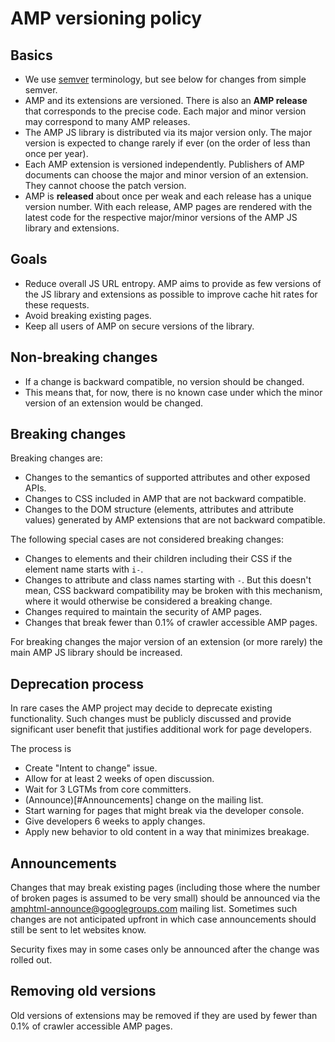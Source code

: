 # AMP versioning policy

## Basics

- We use [semver](http://semver.org/) terminology, but see below for changes from simple semver.
- AMP and its extensions are versioned. There is also an **AMP release** that corresponds to the precise code. Each major and minor version may correspond to many AMP releases.
- The AMP JS library is distributed via its major version only. The major version is expected to change rarely if ever (on the order of less than once per year).
- Each AMP extension is versioned independently. Publishers of AMP documents can choose the major and minor version of an extension. They cannot choose the patch version.
- AMP is **released** about once per weak and each release has a unique version number. With each release, AMP pages are rendered with the latest code for the respective major/minor versions of the AMP JS library and extensions.

## Goals

- Reduce overall JS URL entropy. AMP aims to provide as few versions of the JS library and extensions as possible to improve cache hit rates for these requests.
- Avoid breaking existing pages.
- Keep all users of AMP on secure versions of the library.

## Non-breaking changes

- If a change is backward compatible, no version should be changed.
- This means that, for now, there is no known case under which the minor version of an extension would be changed.

## Breaking changes

Breaking changes are:

- Changes to the semantics of supported attributes and other exposed APIs.
- Changes to CSS included in AMP that are not backward compatible.
- Changes to the DOM structure (elements, attributes and attribute values) generated by AMP extensions that are not backward compatible.

The following special cases are not considered breaking changes:

- Changes to elements and their children including their CSS if the element name starts with `i-`.
- Changes to attribute and class names starting with `-`. But this doesn't mean, CSS backward compatibility may be broken with this mechanism, where it would otherwise be considered a breaking change.
- Changes required to maintain the security of AMP pages.
- Changes that break fewer than 0.1% of crawler accessible AMP pages.

For breaking changes the major version of an extension (or more rarely) the main AMP JS library should be increased.

## Deprecation process

In rare cases the AMP project may decide to deprecate existing functionality. Such changes must be publicly discussed and provide significant user benefit that justifies additional work for page developers.

The process is

- Create "Intent to change" issue.
- Allow for at least 2 weeks of open discussion.
- Wait for 3 LGTMs from core committers.
- (Announce)[#Announcements] change on the mailing list.
- Start warning for pages that might break via the developer console.
- Give developers 6 weeks to apply changes.
- Apply new behavior to old content in a way that minimizes breakage.

## Announcements

Changes that may break existing pages (including those where the number of broken pages is assumed to be very small) should be announced via the [amphtml-announce@googlegroups.com](https://groups.google.com/forum/#!forum/amphtml-announce) mailing list. Sometimes such changes are not anticipated upfront in which case announcements should still be sent to let websites know.

Security fixes may in some cases only be announced after the change was rolled out.

## Removing old versions

Old versions of extensions may be removed if they are used by fewer than 0.1% of crawler accessible AMP pages.
